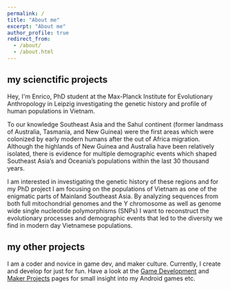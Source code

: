 ```yaml
---
permalink: /
title: "About me"
excerpt: "About me"
author_profile: true
redirect_from: 
  - /about/
  - /about.html
---
```



## my scienctific projects

Hey, I'm Enrico, PhD student at the Max-Planck Institute for Evolutionary Anthropology in Leipzig investigating the genetic history and profile of human populations in Vietnam.

To our knowledge Southeast Asia and the Sahul continent (former landmass of Australia, Tasmania, and New Guinea) were the first areas which were colonized by early modern humans after the out of Africa migration. Although the highlands of New Guinea and Australia have been relatively isolated, there is evidence for multiple demographic events which shaped Southeast Asia’s and Oceania’s populations within the last 30 thousand years.

I am interested in investigating the genetic history of these regions and for my PhD project I am focusing on the populations of Vietnam as one of the enigmatic parts of Mainland Southeast Asia. By analyzing sequences from both full mitochondrial genomes and the Y chromosome as well as genome wide single nucleotide polymorphisms (SNPs) I want to reconstruct the evolutionary processes and demographic events that led to the diversity we find in modern day Vietnamese populations.

## my other projects

I am a coder and novice in game dev, and maker culture. Currently, I create and develop for just for fun. Have a look at the [Game Development](https://emacholdt.github.io/gamedev/) and [Maker Projects](https://emacholdt.github.io/maker/) pages for small insight into my Android games etc.
